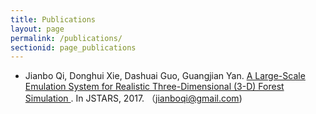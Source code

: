 ```yaml
---
title: Publications
layout: page
permalink: /publications/
sectionid: page_publications
---
```


* Jianbo Qi, Donghui Xie, Dashuai Guo, Guangjian Yan. <a href="https://www.researchgate.net/publication/320392804_A_Large-Scale_Emulation_System_for_Realistic_Three-Dimensional_3-D_Forest_Simulation">A Large-Scale Emulation System for Realistic Three-Dimensional (3-D) Forest Simulation </a>. In JSTARS, 2017. （jianboqi@gmail.com)

